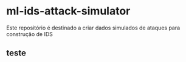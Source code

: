# ml-ids-attack-simulator
Este repositório é destinado a criar dados simulados de ataques para construção de IDS

## teste 


